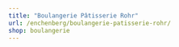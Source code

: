 ```yaml
---
title: "Boulangerie Pâtisserie Rohr"
url: /enchenberg/boulangerie-patisserie-rohr/
shop: boulangerie
---
```

